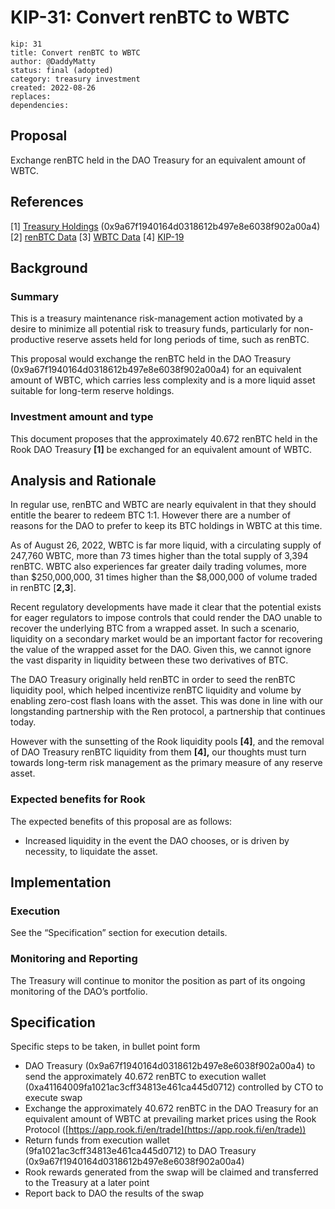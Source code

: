 # KIP-31: Convert renBTC to WBTC

```
kip: 31
title: Convert renBTC to WBTC
author: @DaddyMatty
status: final (adopted)
category: treasury investment
created: 2022-08-26
replaces: 
dependencies: 
```

## Proposal

Exchange renBTC held in the DAO Treasury for an equivalent amount of WBTC.

## **References**

[1] [Treasury Holdings](https://etherscan.io/address/0x9a67f1940164d0318612b497e8e6038f902a00a4) (0x9a67f1940164d0318612b497e8e6038f902a00a4)
[2] [renBTC Data](https://coinmarketcap.com/currencies/renbtc/)
[3] [WBTC Data](https://coinmarketcap.com/currencies/wrapped-bitcoin/)
[4] [KIP-19](https://forum.rook.fi/t/kip-19-sunset-the-liquidity-pools-product/331/10) 

## Background

### Summary

This is a treasury maintenance risk-management action motivated by a desire to minimize all potential risk to treasury funds, particularly for non-productive reserve assets held for long periods of time, such as renBTC.

This proposal would exchange the renBTC held in the DAO Treasury (0x9a67f1940164d0318612b497e8e6038f902a00a4) for an equivalent amount of WBTC, which carries less complexity and is a more liquid asset suitable for long-term reserve holdings.

### Investment amount and type

This document proposes that the approximately 40.672 renBTC held in the Rook DAO Treasury **[1]** be exchanged for an equivalent amount of WBTC.

## Analysis and Rationale

In regular use, renBTC and WBTC are nearly equivalent in that they should entitle the bearer to redeem BTC 1:1. However there are a number of reasons for the DAO to prefer to keep its BTC holdings in WBTC at this time. 

As of August 26, 2022, WBTC is far more liquid, with a circulating supply of 247,760 WBTC, more than 73 times higher than the total supply of 3,394 renBTC. WBTC also experiences far greater daily trading volumes, more than $250,000,000, 31 times higher than the $8,000,000 of volume traded in renBTC [**2,3**]. 

Recent regulatory developments have made it clear that the potential exists for eager regulators to impose controls that could render the DAO unable to recover the underlying BTC from a wrapped asset. In such a scenario, liquidity on a secondary market would be an important factor for recovering the value of the wrapped asset for the DAO. Given this, we cannot ignore the vast disparity in liquidity between these two derivatives of BTC.

The DAO Treasury originally held renBTC in order to seed the renBTC liquidity pool, which helped incentivize renBTC liquidity and volume by enabling zero-cost flash loans with the asset. This was done in line with our longstanding partnership with the Ren protocol, a partnership that continues today. 

However with the sunsetting of the Rook liquidity pools **[4]**, and the removal of DAO Treasury renBTC liquidity from them **[4],** our thoughts must turn towards long-term risk management as the primary measure of any reserve asset.

### Expected benefits for Rook

The expected benefits of this proposal are as follows:

- Increased liquidity in the event the DAO chooses, or is driven by necessity, to liquidate the asset.

## Implementation

### Execution

See the “Specification” section for execution details. 

### Monitoring and Reporting

The Treasury will continue to monitor the position as part of its ongoing monitoring of the DAO’s portfolio. 

## Specification

Specific steps to be taken, in bullet point form

- DAO Treasury (0x9a67f1940164d0318612b497e8e6038f902a00a4) to send the approximately 40.672 renBTC to execution wallet (0xa41164009fa1021ac3cff34813e461ca445d0712) controlled by CTO to execute swap
- Exchange the approximately 40.672 renBTC in the DAO Treasury for an equivalent amount of WBTC at prevailing market prices using the Rook Protocol ([https://app.rook.fi/en/trade](https://app.rook.fi/en/trade))
- Return funds from execution wallet (9fa1021ac3cff34813e461ca445d0712) to DAO Treasury (0x9a67f1940164d0318612b497e8e6038f902a00a4)
- Rook rewards generated from the swap will be claimed and transferred to the Treasury at a later point
- Report back to DAO the results of the swap
